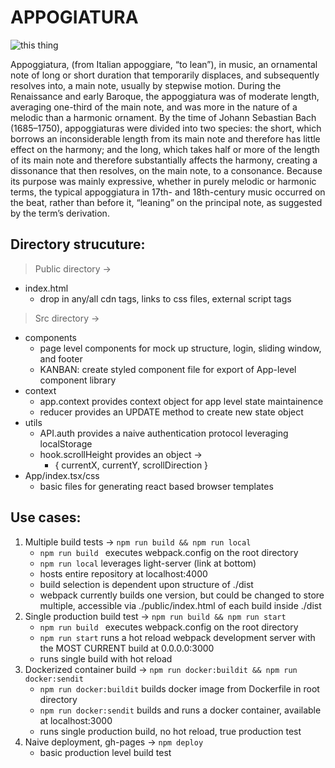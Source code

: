 # APPOGIATURA

![this thing](https://i1.wp.com/www.harmony.org.uk/book/voice_leading/chromatic_appogg.gif?resize=487%2C203)

Appoggiatura, (from Italian appoggiare, “to lean”), in music, an ornamental note of long or short duration that temporarily displaces, and subsequently resolves into, a main note, usually by stepwise motion. During the Renaissance and early Baroque, the appoggiatura was of moderate length, averaging one-third of the main note, and was more in the nature of a melodic than a harmonic ornament. By the time of Johann Sebastian Bach (1685–1750), appoggiaturas were divided into two species: the short, which borrows an inconsiderable length from its main note and therefore has little effect on the harmony; and the long, which takes half or more of the length of its main note and therefore substantially affects the harmony, creating a dissonance that then resolves, on the main note, to a consonance. Because its purpose was mainly expressive, whether in purely melodic or harmonic terms, the typical appoggiatura in 17th- and 18th-century music occurred on the beat, rather than before it, “leaning” on the principal note, as suggested by the term’s derivation.

## Directory strucuture:
> Public directory ->
* index.html
    * drop in any/all cdn tags, links to css files, external script tags
> Src directory -> 
* components
    * page level components for mock up structure, login, sliding window, and footer
    * KANBAN: create styled component file for export of App-level component library
* context
    * app.context provides context object for app level state maintainence
    * reducer provides an UPDATE method to create new state object
* utils
    * API.auth provides a naive authentication protocol leveraging localStorage
    * hook.scrollHeight provides an object ->
        * { currentX, currentY, scrollDirection }
* App/index.tsx/css
    * basic files for generating react based browser templates

## Use cases:
1. Multiple build tests -> ```npm run build && npm run local```
    * ```npm run build ``` executes webpack.config on the root directory
    * ```npm run local``` leverages light-server (link at bottom)
    * hosts entire repository at localhost:4000
    * build selection is dependent upon structure of ./dist
    * webpack currently builds one version, but could be changed to store multiple, accessible via ./public/index.html of each build inside ./dist
2. Single production build test -> ```npm run build && npm run start ```
    *  ```npm run build ``` executes webpack.config on the root directory
    * ```npm run start``` runs a hot reload webpack development server with the MOST CURRENT build at 0.0.0.0:3000
    * runs single build with hot reload
3. Dockerized container build -> ```npm run docker:buildit && npm run docker:sendit```
    * ```npm run docker:buildit``` builds docker image from Dockerfile in root directory
    * ```npm run docker:sendit``` builds and runs a docker container, available at localhost:3000
    * runs single production build, no hot reload, true production test
    <!-- * AVAILABLE TO BROWSER UNTIL PURGED FROM LOCAL DOCKER REPOSITORY >>>>>>>>> ```npm run docker:killit && npm run docker:prune``` -->
4. Naive deployment, gh-pages -> ```npm deploy```
    * basic production level build test